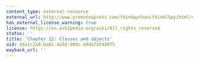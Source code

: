 ```yaml
---
content_type: external-resource
external_url: http://www.greenteapress.com/thinkpython/thinkCSpy/html/chap12.html
has_external_license_warning: true
license: https://en.wikipedia.org/wiki/All_rights_reserved
status: ''
title: 'Chapter 12: Classes and objects'
uid: d4a1c2a8-ba81-4a5d-989c-e8da7df440f5
wayback_url: ''
---
```

